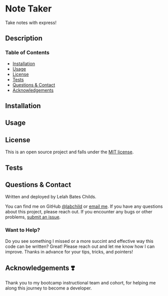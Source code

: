 # Note Taker
Take notes with express!

## Description

### Table of Contents
* [Installation](#installation)
* [Usage](#usage)
* [License](#license)
* [Tests](#tests)
* [Questions & Contact](#questions&contact)
* [Acknowledgements](#acknowledgements❣️)

## Installation

## Usage

## License
This is an open source project and falls under the [MIT license](./LICENSE.md).

## Tests

## Questions & Contact
Written and deployed by Lelah Bates Childs.

You can find me on GitHub [@labchild](https://github.com/labchild) or [email me](mailto:labchilds@gmail.com). If you have any questions about this project, please reach out. If you encounter any bugs or other problems, [submit an issue](https://github.com/labchild/team-profile-generator/issues).

### Want to Help?
Do you see something I missed or a more succint and effective way this code can be written? Great! Please reach out and let me know how I can improve. Thanks in advance for your tips, tricks, and pointers!

## Acknowledgements ❣️
Thank you to my bootcamp instructional team and cohort, for helping me along this journey to become a developer.